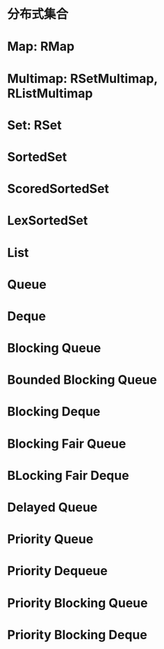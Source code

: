 分布式集合
==========


# Map: RMap
# Multimap: RSetMultimap, RListMultimap
# Set: RSet
# SortedSet
# ScoredSortedSet
# LexSortedSet
# List
# Queue
# Deque
# Blocking Queue
# Bounded Blocking Queue
# Blocking Deque
# Blocking Fair Queue
# BLocking Fair Deque
# Delayed Queue
# Priority Queue
# Priority Dequeue
# Priority Blocking Queue
# Priority Blocking Deque

